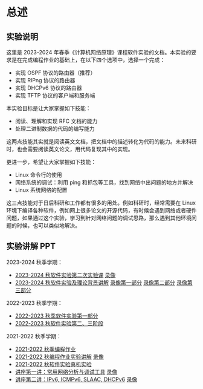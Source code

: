 # 总述

## 实验说明

这里是 2023-2024 年春季《计算机网络原理》课程软件实验的文档。本实验的要求是在完成编程作业的基础上，在以下四个选项中，选择一个完成：

* 实现 OSPF 协议的路由器（推荐）
* 实现 RIPng 协议的路由器
* 实现 DHCPv6 协议的路由器
* 实现 TFTP 协议的客户端和服务端

本实验目标是让大家掌握如下技能：

* 阅读、理解和实现 RFC 文档的能力
* 处理二进制数据的代码的编写能力

这两点技能其实就是阅读英文文档，把文档中的描述转化为代码的能力。未来科研时，也会需要阅读英文论文，用代码复现其中的实现。

更进一步，希望让大家掌握如下技能：

* Linux 命令行的使用
* 网络系统的调试：利用 ping 和抓包等工具，找到网络中出问题的地方并解决
* Linux 系统网络的配置

这三点技能对于日后科研和工作都有很多的用处。例如科研时，经常需要在 Linux 环境下编译各种软件，例如网上很多论文的开源代码，有时候会遇到网络或者硬件问题，如果通过这个实验，学习到针对网络问题的调试思路，那么遇到其他环境问题的时候，也可以类似地解决。

## 实验讲解 PPT

2023-2024 秋季学期：

- [2023-2024 秋软件实验第二次实验课](./slides/2023-2024秋软件实验第二次实验课.pdf) [录像](https://cloud.tsinghua.edu.cn/f/8f989d41f2c94180b514/)
- [2023-2024 秋软件实验及理论背景讲解](./slides/2023-2024秋软件实验及理论背景讲解.pdf) [录像第一部分](https://cloud.tsinghua.edu.cn/f/75569d5ade6e4cc0a1b7/) [录像第二部分](https://cloud.tsinghua.edu.cn/f/1999719aa73e485fbb84/) [录像第三部分](https://cloud.tsinghua.edu.cn/f/cdeb112ec1694f70aec1/)

2022-2023 秋季学期：

- [2022-2023 秋季软件实验第一部分](./slides/2022-2023秋季软件实验第一部分.pdf)
- [2022-2023 秋软件实验第二、三阶段](./slides/2022-2023秋软件实验第二、三阶段.pdf)

2021-2022 秋季学期：

- [2021-2022 秋季编程作业](./slides/2021-2022秋季编程作业.pdf)
- [2021-2022 秋编程作业实验讲解](./slides/2021-2022秋编程作业实验讲解.pdf) [录像](https://cloud.tsinghua.edu.cn/f/80ae6bc14dbe40ab9921/)
- [2021-2022 秋软件实验真机实验](./slides/2021-2022秋软件实验真机实验.pdf)
- [讲座第一讲：常用网络分析与调试工具](./slides/第一讲：常用网络分析与调试工具.pdf) [录像](https://cloud.tsinghua.edu.cn/f/87ba6a207f57409cbeee/)
- [讲座第二讲：IPv6, ICMPv6, SLAAC, DHCPv6](./slides/第二讲：IPv6,%20ICMPv6,%20SLAAC,%20DHCPv6.pdf) [录像](https://cloud.tsinghua.edu.cn/f/e91d30a1a5ca4ac1aef2/)
